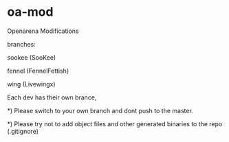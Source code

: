 oa-mod
======

Openarena Modifications

branches:

sookee (SooKee)

fennel (FennelFettish)

wing (Livewingx)

Each dev has their own brance,

*) Please switch to your own branch and dont push to the master.

*) Please try not to add object files and other generated binaries to the repo (.gitignore)



